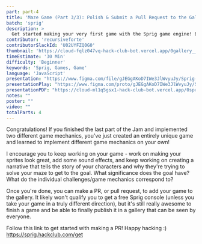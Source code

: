 ```yaml
---
part: part-4
title: 'Maze Game (Part 3/3): Polish & Submit a Pull Request to the Gallery'
batch: 'sprig'
description: >
  Get started making your very first game with the Sprig game engine! Even if you're a beginner, you'll walk out of this jam with your very own game in the Gallery.
contributor: 'recursiveforte'
contributorSlackId: 'U02UYFZQ0G0'
thumbnail: 'https://cloud-fqlz047vq-hack-club-bot.vercel.app/0gallery___sprig.png'
timeEstimate: '30 Min'
difficulty: 'Beginner'
keywords: 'Sprig, Games, Game'
language: 'JavaScript'
presentation: "https://www.figma.com/file/gJEGgAKoD7IWe3JlWvyuJy/Sprig-%233?type=design&node-id=236%3A2&mode=design&t=Ez3kER4gkG3rAgL0-1" 
presentationPlay: "https://www.figma.com/proto/gJEGgAKoD7IWe3JlWvyuJy/Sprig-%233?page-id=236%3A2&type=design&node-id=236-1250&viewport=2143%2C158%2C0.35&t=d9Q4jIUUi28MgvvL-1&scaling=contain&starting-point-node-id=236%3A1250&mode=design" 
presentationPDF: "https://cloud-ml1q5gsx1-hack-club-bot.vercel.app/0sprig__3.pdf" 
notes: "" 
poster: ""
video: "" 
totalParts: 4
---
```


Congratulations! If you finished the last part of the Jam and implemented two different game mechanics, you've just created an entirely unique game and learned to implement different game mechanics on your own!

I encourage you to keep working on your game - work on making your sprites look great, add some sound effects, and keep working on creating a narrative that tells the story of your characters and why they're trying to solve your maze to get to the goal. What significance does the goal have? What do the individual challenges/game mechanics correspond to?

Once you're done, you can make a PR, or pull request, to add your game to the gallery. It likely won't qualify you to get a free Sprig console (unless you take your game in a truly different direction), but it's still really awesome to finish a game and be able to finally publish it in a gallery that can be seen by everyone.

Follow this link to get started with making a PR! Happy hacking :)  
https://sprig.hackclub.com/get